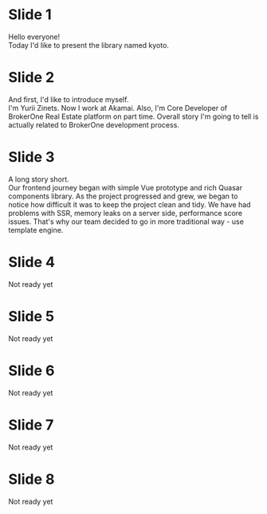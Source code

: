 
# Slide 1

Hello everyone!  
Today I'd like to present the library named kyoto.  

# Slide 2

And first, I'd like to introduce myself.  
I'm Yurii Zinets. Now I work at Akamai. Also, I'm Core Developer of BrokerOne Real Estate platform on part time. Overall story I'm going to tell is actually related to BrokerOne development process.

# Slide 3

A long story short.  
Our frontend journey began with simple Vue prototype and rich Quasar components library. As the project progressed and grew, we began to notice how difficult it was to keep the project clean and tidy. We have had problems with SSR, memory leaks on a server side, performance score issues. That's why our team decided to go in more traditional way - use template engine.

# Slide 4

Not ready yet

# Slide 5

Not ready yet

# Slide 6

Not ready yet

# Slide 7

Not ready yet

# Slide 8

Not ready yet
